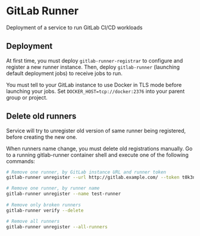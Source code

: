 # GitLab Runner

Deployment of a service to run GitLab CI/CD workloads

## Deployment

At first time, you must deploy `gitlab-runner-registrar` to configure and register a new runner instance. Then, deploy `gitlab-runner` (launching default deployment jobs) to receive jobs to run.

You must tell to your GitLab instance to use Docker in TLS mode before launching your jobs. Set `DOCKER_HOST=tcp://docker:2376` into your parent group or project.

## Delete old runners

Service will try to unregister old version of same runner being registered, before creating the new one.

When runners name change, you must delete old registrations manually. Go to a running gitlab-runner container shell and execute one of the following commands:

```sh
# Remove one runner, by GitLab instance URL and runner token
gitlab-runner unregister --url http://gitlab.example.com/ --token t0k3n

# Remove one runner, by runner name
gitlab-runner unregister --name test-runner
￼
# Remove only broken runners
gitlab-runner verify --delete

# Remove all runners
gitlab-runner unregister --all-runners
```
